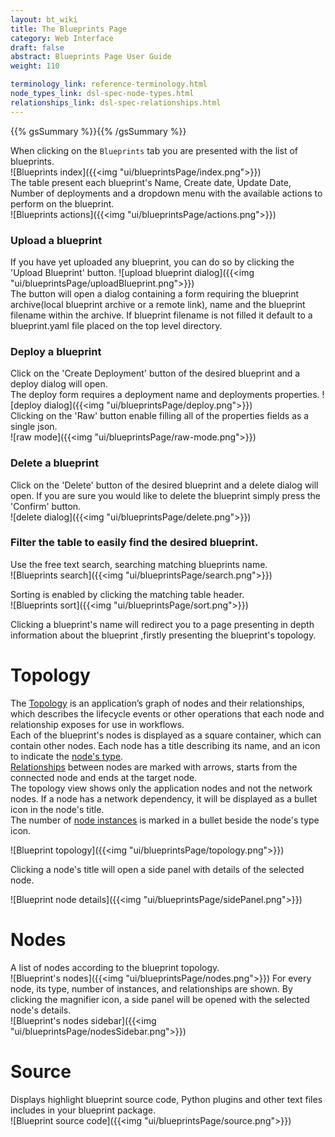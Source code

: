 ```yaml
---
layout: bt_wiki
title: The Blueprints Page
category: Web Interface
draft: false
abstract: Blueprints Page User Guide
weight: 110

terminology_link: reference-terminology.html
node_types_link: dsl-spec-node-types.html
relationships_link: dsl-spec-relationships.html
---
```

{{% gsSummary %}}{{% /gsSummary %}}

When clicking on the `Blueprints` tab you are presented with the list of blueprints.<br>
![Blueprints index]({{<img "ui/blueprintsPage/index.png">}})<br>
The table present each blueprint's Name, Create date, Update Date, Number of deployments and a dropdown menu with the available actions to perform on the blueprint.<br>
![Blueprints actions]({{<img "ui/blueprintsPage/actions.png">}})

### Upload a blueprint
If you have yet uploaded any blueprint, you can do so by clicking the 'Upload Blueprint' button.
![upload blueprint dialog]({{<img "ui/blueprintsPage/uploadBlueprint.png">}})<br>
The button will open a dialog containing a form requiring the blueprint archive(local blueprint archive or a remote link), name and the blueprint filename within the archive. If blueprint filename is not filled it default to a blueprint.yaml file placed on the top level directory.<br>

### Deploy a blueprint
Click on the 'Create Deployment' button of the desired blueprint and a deploy dialog will open.<br>
The deploy form requires a deployment name and deployments properties.
![deploy dialog]({{<img "ui/blueprintsPage/deploy.png">}})<br>
Clicking on the 'Raw' button enable filling all of the properties fields as a single json.<br>
![raw mode]({{<img "ui/blueprintsPage/raw-mode.png">}})

### Delete a blueprint
Click on the 'Delete' button of the desired blueprint and a delete dialog will open.
If you are sure you would like to delete the blueprint simply press the 'Confirm' button.<br>
![delete dialog]({{<img "ui/blueprintsPage/delete.png">}})

### Filter the table to easily find the desired blueprint.
Use the free text search, searching matching blueprints name.<br>
![Blueprints search]({{<img "ui/blueprintsPage/search.png">}})

Sorting is enabled by clicking the matching table header.<br>
![Blueprints sort]({{<img "ui/blueprintsPage/sort.png">}})

Clicking a blueprint's name will redirect you to a page presenting in depth information about the blueprint ,firstly presenting the blueprint's topology.

# Topology
The [Topology]({{page.terminology_link}}#topology) is an application’s graph of nodes and their relationships, which describes the lifecycle events or other operations that each node and relationship exposes for use in workflows.<br>
Each of the blueprint's nodes is displayed as a square container, which can contain other nodes. Each node has a title describing its name, and an icon to indicate the [node's type]({{page.node_types_link}}).<br>
[Relationships]({{page.relationships_link}}) between nodes are marked with arrows, starts from the connected node and ends at the target node.<br>
The topology view shows only the application nodes and not the network nodes. If a node has a network dependency, it will be displayed as a bullet icon in the node's title.<br>
The number of [node instances]({{page.terminology_link}}#node-instance) is marked in a bullet beside the node's type icon.<br>

![Blueprint topology]({{<img "ui/blueprintsPage/topology.png">}})

Clicking a node's title will open a side panel with details of the selected node.<br>

![Blueprint node details]({{<img "ui/blueprintsPage/sidePanel.png">}})

# Nodes
A list of nodes according to the blueprint topology.<br/>
![Blueprint's nodes]({{<img "ui/blueprintsPage/nodes.png">}})
For every node, its type, number of instances, and relationships are shown. By clicking the magnifier icon, a side panel will be opened with the selected node's details.<br/>
![Blueprint's nodes sidebar]({{<img "ui/blueprintsPage/nodesSidebar.png">}})

# Source
Displays highlight blueprint source code, Python plugins and other text files includes in your blueprint package.<br/>
![Blueprint source code]({{<img "ui/blueprintsPage/source.png">}})
